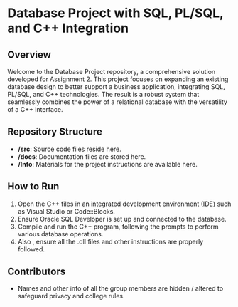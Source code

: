 # Database Project with SQL, PL/SQL, and C++ Integration

## Overview
Welcome to the Database Project repository, a comprehensive solution developed for Assignment 2. This project focuses on expanding an existing database design to better support a business application, integrating SQL, PL/SQL, and C++ technologies. The result is a robust system that seamlessly combines the power of a relational database with the versatility of a C++ interface.

## Repository Structure
- **/src**: Source code files reside here.
- **/docs**: Documentation files are stored here.
- **/Info**: Materials for the project instructions are available here.


## How to Run
1. Open the C++ files in an integrated development environment (IDE) such as Visual Studio or Code::Blocks.
2. Ensure Oracle SQL Developer is set up and connected to the database.
3. Compile and run the C++ program, following the prompts to perform various database operations.
4. Also , ensure all the .dll files and other instructions are properly followed.

## Contributors
- Names and other info of all the group members are hidden / altered to safeguard privacy and college rules.
